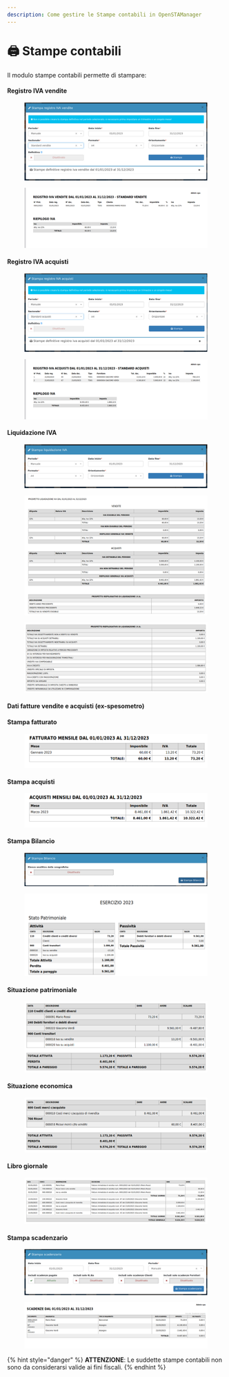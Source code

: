 ```yaml
---
description: Come gestire le Stampe contabili in OpenSTAManager
---
```


# 🖨️ Stampe contabili

Il modulo stampe contabili permette di stampare:

#### Registro IVA vendite

<figure><img src="../../../.gitbook/assets/immagine (281).png" alt=""><figcaption></figcaption></figure>

<figure><img src="../../../.gitbook/assets/immagine (637).png" alt=""><figcaption></figcaption></figure>

#### Registro IVA acquisti

<figure><img src="../../../.gitbook/assets/immagine (270).png" alt=""><figcaption></figcaption></figure>

<figure><img src="../../../.gitbook/assets/immagine (462).png" alt=""><figcaption></figcaption></figure>

#### Liquidazione IVA

<figure><img src="../../../.gitbook/assets/immagine (276).png" alt=""><figcaption></figcaption></figure>

<figure><img src="../../../.gitbook/assets/immagine (672).png" alt=""><figcaption></figcaption></figure>

<figure><img src="../../../.gitbook/assets/immagine (266).png" alt=""><figcaption></figcaption></figure>

#### Dati fatture vendite e acquisti (ex-spesometro)

#### Stampa fatturato

<figure><img src="../../../.gitbook/assets/immagine (499).png" alt=""><figcaption></figcaption></figure>

#### Stampa acquisti

<figure><img src="../../../.gitbook/assets/immagine (129).png" alt=""><figcaption></figcaption></figure>

#### Stampa Bilancio

<figure><img src="../../../.gitbook/assets/immagine (667).png" alt=""><figcaption></figcaption></figure>

<figure><img src="../../../.gitbook/assets/immagine (282).png" alt=""><figcaption></figcaption></figure>

#### Situazione patrimoniale

<figure><img src="../../../.gitbook/assets/immagine (280).png" alt=""><figcaption></figcaption></figure>

#### Situazione economica

<figure><img src="../../../.gitbook/assets/immagine (663).png" alt=""><figcaption></figcaption></figure>

#### Libro giornale

<figure><img src="../../../.gitbook/assets/immagine (274).png" alt=""><figcaption></figcaption></figure>

#### Stampa scadenzario

<figure><img src="../../../.gitbook/assets/immagine (229).png" alt=""><figcaption></figcaption></figure>

<figure><img src="../../../.gitbook/assets/immagine (272).png" alt=""><figcaption></figcaption></figure>

{% hint style="danger" %}
**ATTENZIONE**: Le suddette stampe contabili non sono da considerarsi valide ai fini fiscali.
{% endhint %}

